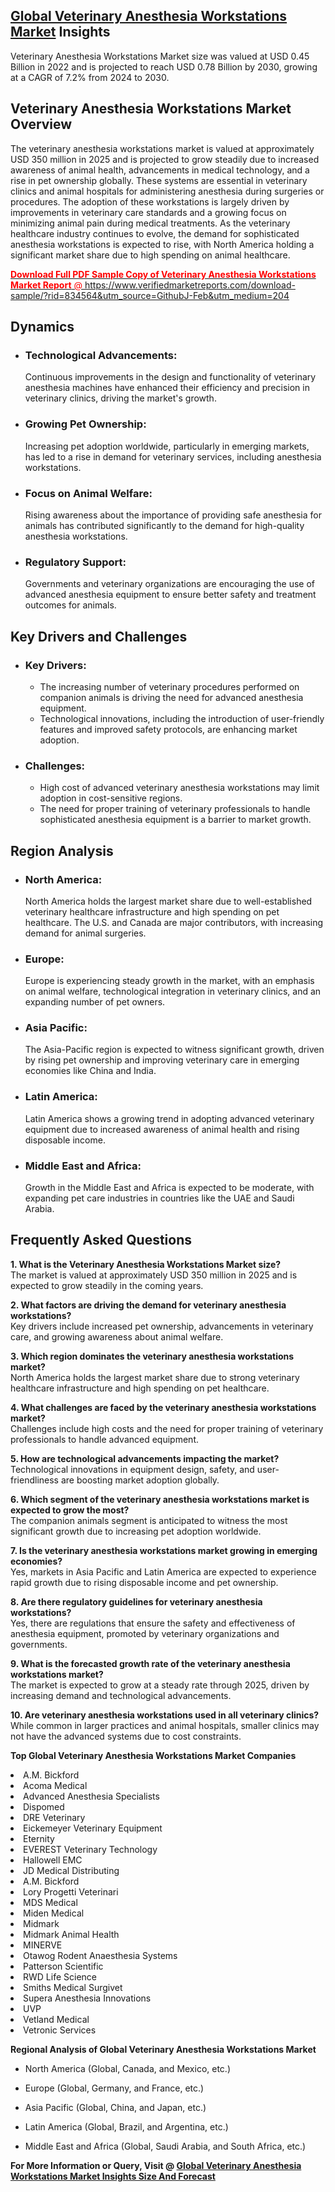 <h2><a href="https://www.verifiedmarketreports.com/download-sample/?rid=834564&amp;utm_source=GithubJ&amp;utm_medium=204" target="_blank">Global Veterinary Anesthesia Workstations Market</a> Insights</h2><p>Veterinary Anesthesia Workstations Market size was valued at USD 0.45 Billion in 2022 and is projected to reach USD 0.78 Billion by 2030, growing at a CAGR of 7.2% from 2024 to 2030.</p><p> <h2>Veterinary Anesthesia Workstations Market Overview</h2> <p>The veterinary anesthesia workstations market is valued at approximately USD 350 million in 2025 and is projected to grow steadily due to increased awareness of animal health, advancements in medical technology, and a rise in pet ownership globally. These systems are essential in veterinary clinics and animal hospitals for administering anesthesia during surgeries or procedures. The adoption of these workstations is largely driven by improvements in veterinary care standards and a growing focus on minimizing animal pain during medical treatments. As the veterinary healthcare industry continues to evolve, the demand for sophisticated anesthesia workstations is expected to rise, with North America holding a significant market share due to high spending on animal healthcare.</p> <p><a href="#"><p><span class=""><span style="color: #ff0000;"><strong>Download Full PDF Sample Copy of Veterinary Anesthesia Workstations Market Report</strong> @ </span><a href="https://www.verifiedmarketreports.com/download-sample/?rid=834564&amp;utm_source=GithubJ-Feb&amp;utm_medium=204" target="_blank">https://www.verifiedmarketreports.com/download-sample/?rid=834564&amp;utm_source=GithubJ-Feb&amp;utm_medium=204</a></span></p></a></p> <h2>Dynamics</h2> <ul> <li><h3>Technological Advancements:</h3> Continuous improvements in the design and functionality of veterinary anesthesia machines have enhanced their efficiency and precision in veterinary clinics, driving the market's growth.</li> <li><h3>Growing Pet Ownership:</h3> Increasing pet adoption worldwide, particularly in emerging markets, has led to a rise in demand for veterinary services, including anesthesia workstations.</li> <li><h3>Focus on Animal Welfare:</h3> Rising awareness about the importance of providing safe anesthesia for animals has contributed significantly to the demand for high-quality anesthesia workstations.</li> <li><h3>Regulatory Support:</h3> Governments and veterinary organizations are encouraging the use of advanced anesthesia equipment to ensure better safety and treatment outcomes for animals.</li> </ul> <h2>Key Drivers and Challenges</h2> <ul> <li><h3>Key Drivers:</h3> <ul> <li>The increasing number of veterinary procedures performed on companion animals is driving the need for advanced anesthesia equipment.</li> <li>Technological innovations, including the introduction of user-friendly features and improved safety protocols, are enhancing market adoption.</li> </ul> </li> <li><h3>Challenges:</h3> <ul> <li>High cost of advanced veterinary anesthesia workstations may limit adoption in cost-sensitive regions.</li> <li>The need for proper training of veterinary professionals to handle sophisticated anesthesia equipment is a barrier to market growth.</li> </ul> </li> </ul> <h2>Region Analysis</h2> <ul> <li><h3>North America:</h3> North America holds the largest market share due to well-established veterinary healthcare infrastructure and high spending on pet healthcare. The U.S. and Canada are major contributors, with increasing demand for animal surgeries.</li> <li><h3>Europe:</h3> Europe is experiencing steady growth in the market, with an emphasis on animal welfare, technological integration in veterinary clinics, and an expanding number of pet owners.</li> <li><h3>Asia Pacific:</h3> The Asia-Pacific region is expected to witness significant growth, driven by rising pet ownership and improving veterinary care in emerging economies like China and India.</li> <li><h3>Latin America:</h3> Latin America shows a growing trend in adopting advanced veterinary equipment due to increased awareness of animal health and rising disposable income.</li> <li><h3>Middle East and Africa:</h3> Growth in the Middle East and Africa is expected to be moderate, with expanding pet care industries in countries like the UAE and Saudi Arabia.</li> </ul> <h2>Frequently Asked Questions</h2> <p><strong>1. What is the Veterinary Anesthesia Workstations Market size?</strong><br> The market is valued at approximately USD 350 million in 2025 and is expected to grow steadily in the coming years.</p> <p><strong>2. What factors are driving the demand for veterinary anesthesia workstations?</strong><br> Key drivers include increased pet ownership, advancements in veterinary care, and growing awareness about animal welfare.</p> <p><strong>3. Which region dominates the veterinary anesthesia workstations market?</strong><br> North America holds the largest market share due to strong veterinary healthcare infrastructure and high spending on pet healthcare.</p> <p><strong>4. What challenges are faced by the veterinary anesthesia workstations market?</strong><br> Challenges include high costs and the need for proper training of veterinary professionals to handle advanced equipment.</p> <p><strong>5. How are technological advancements impacting the market?</strong><br> Technological innovations in equipment design, safety, and user-friendliness are boosting market adoption globally.</p> <p><strong>6. Which segment of the veterinary anesthesia workstations market is expected to grow the most?</strong><br> The companion animals segment is anticipated to witness the most significant growth due to increasing pet adoption worldwide.</p> <p><strong>7. Is the veterinary anesthesia workstations market growing in emerging economies?</strong><br> Yes, markets in Asia Pacific and Latin America are expected to experience rapid growth due to rising disposable income and pet ownership.</p> <p><strong>8. Are there regulatory guidelines for veterinary anesthesia workstations?</strong><br> Yes, there are regulations that ensure the safety and effectiveness of anesthesia equipment, promoted by veterinary organizations and governments.</p> <p><strong>9. What is the forecasted growth rate of the veterinary anesthesia workstations market?</strong><br> The market is expected to grow at a steady rate through 2025, driven by increasing demand and technological advancements.</p> <p><strong>10. Are veterinary anesthesia workstations used in all veterinary clinics?</strong><br> While common in larger practices and animal hospitals, smaller clinics may not have the advanced systems due to cost constraints.</p> </p><p><strong>Top Global Veterinary Anesthesia Workstations Market Companies</strong></p><div data-test-id=""><p><li>A.M. Bickford</li><li> Acoma Medical</li><li> Advanced Anesthesia Specialists</li><li> Dispomed</li><li> DRE Veterinary</li><li> Eickemeyer Veterinary Equipment</li><li> Eternity</li><li> EVEREST Veterinary Technology</li><li> Hallowell EMC</li><li> JD Medical Distributing</li><li> A.M. Bickford</li><li> Lory Progetti Veterinari</li><li> MDS Medical</li><li> Miden Medical</li><li> Midmark</li><li> Midmark Animal Health</li><li> MINERVE</li><li> Otawog Rodent Anaesthesia Systems</li><li> Patterson Scientific</li><li> RWD Life Science</li><li> Smiths Medical Surgivet</li><li> Supera Anesthesia Innovations</li><li> UVP</li><li> Vetland Medical</li><li> Vetronic Services</li></p><div><strong>Regional Analysis of&nbsp;Global Veterinary Anesthesia Workstations Market</strong></div><ul><li dir="ltr"><p dir="ltr">North America&nbsp;(Global, Canada, and Mexico, etc.)</p></li><li dir="ltr"><p dir="ltr">Europe (Global, Germany, and France, etc.)</p></li><li dir="ltr"><p dir="ltr">Asia Pacific&nbsp;(Global, China, and Japan, etc.)</p></li><li dir="ltr"><p dir="ltr">Latin America&nbsp;(Global, Brazil, and Argentina, etc.)</p></li><li dir="ltr">Middle East and Africa&nbsp;(Global, Saudi Arabia, and South Africa, etc.)</li></ul><p><strong>For More Information or Query, Visit @&nbsp;</strong><strong><a href="https://www.verifiedmarketreports.com/product/veterinary-anesthesia-workstations-market/?utm_source=GithubJ&amp;utm_medium=204" target="_blank">Global Veterinary Anesthesia Workstations Market Insights Size And Forecast</a></strong></p></div>
